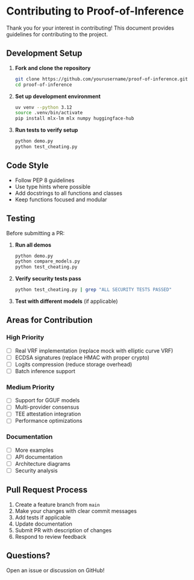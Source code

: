 # Contributing to Proof-of-Inference

Thank you for your interest in contributing! This document provides guidelines for contributing to the project.

## Development Setup

1. **Fork and clone the repository**
   ```bash
   git clone https://github.com/yourusername/proof-of-inference.git
   cd proof-of-inference
   ```

2. **Set up development environment**
   ```bash
   uv venv --python 3.12
   source .venv/bin/activate
   pip install mlx-lm mlx numpy huggingface-hub
   ```

3. **Run tests to verify setup**
   ```bash
   python demo.py
   python test_cheating.py
   ```

## Code Style

- Follow PEP 8 guidelines
- Use type hints where possible
- Add docstrings to all functions and classes
- Keep functions focused and modular

## Testing

Before submitting a PR:

1. **Run all demos**
   ```bash
   python demo.py
   python compare_models.py
   python test_cheating.py
   ```

2. **Verify security tests pass**
   ```bash
   python test_cheating.py | grep "ALL SECURITY TESTS PASSED"
   ```

3. **Test with different models** (if applicable)

## Areas for Contribution

### High Priority
- [ ] Real VRF implementation (replace mock with elliptic curve VRF)
- [ ] ECDSA signatures (replace HMAC with proper crypto)
- [ ] Logits compression (reduce storage overhead)
- [ ] Batch inference support

### Medium Priority
- [ ] Support for GGUF models
- [ ] Multi-provider consensus
- [ ] TEE attestation integration
- [ ] Performance optimizations

### Documentation
- [ ] More examples
- [ ] API documentation
- [ ] Architecture diagrams
- [ ] Security analysis

## Pull Request Process

1. Create a feature branch from `main`
2. Make your changes with clear commit messages
3. Add tests if applicable
4. Update documentation
5. Submit PR with description of changes
6. Respond to review feedback

## Questions?

Open an issue or discussion on GitHub!

